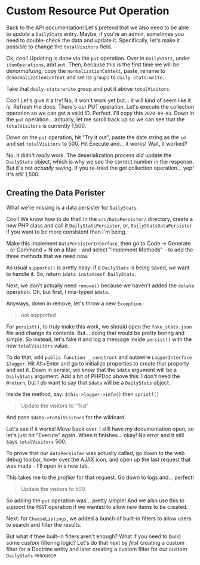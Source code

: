 # Custom Resource Put Operation

Back to the API documentation! Let's pretend that we also need to be able to
*update* a `DailyStats` entry. Maybe, if you're an admin, sometimes you need to
double-check the data and update it. Specifically, let's make it possible to
change the `totalVisitors` field.

Ok, cool! Updating is done via the `put` operation. Over in `DailyStats`, under
`itemOperations`, add `put`. Then, because this is the first time we will be
*denormalizing*, copy the `normalizationContext`, paste, rename to
`denormalizationContext` and set its `groups` to `daily-stats:write`.

Take that `daily-stats:write` group and put it above `totalVisitors`.

Cool! Let's give it a try! No, it won't work yet but... it will kind of seem like
it *is*. Refresh the docs. There's our PUT operation. Let's execute the collection
operation so we can get a valid ID. Perfect. I'll copy this `2020-09-03`. Down in
the `put` operation... actually, let me scroll back up so we can see that the
`totalVisitors` is currently 1,500.

Down on the `put` operation, hit "Try it out", paste the date string as the `id`
and set `totalVisitors` to 500. Hit Execute and... it works! Wait, it worked?

No, it didn't *really* work. The deserialization process *did* update the
`DailyStats` object, which is why we see the correct number in the response. But
it's not *actually* saving. If you re-tried the get collection operation... yep!
It's *still* 1,500.

## Creating the Data Perister

What we're missing is a data persister for `DailyStats`.

Cool! We know how to do that! In the `src/DataPersister/` directory, create a new
PHP class and call it `DailyStatsPersister`, or, `DailyStatsDataPersister` if you
want to be more consistent than I'm being.

Make this implement `DataPersisterInterface`, then go to Code -> Generate - or
Command + N on a Mac - and select "Implement Methods" - to add the three
methods that we need now.

As usual `supports()` is pretty easy: if a `DailyStats` is being saved,
*we* want to handle it. So, return `$data instanceof DailyStats`.

Next, we don't actually need `remove()` because we haven't added the `delete`
operation. Oh, but first, I mis-typed `$data`.

Anyways, down in remove, let's throw a new `Exception`:

> not supported

For `persist()`, to *truly* make this work, we should open the `fake_stats.json`
file and change its contents. But... doing that would be pretty boring and simple.
So instead, let's fake it and log a message inside `persist()` with the *new*
`totalVisitors` value.

To do that, add `public function __construct` and autowire `LoggerInterface $logger`.
Hit Alt+Enter and go to initialize properties to create that property and set it.
Down in persist, we know that the `$data` argument will be a `DailyStats` argument.
Add a bit of PHPDoc above this: I don't need the `@return`, but I *do* want to say
that `$data` will be a `DailyStats` object.

Inside the method, say: `$this->logger->info()` then `sprintf()`

> Update the visitors to "%d"

And pass `$data->totalVisitors` for the wildcard.

Let's see if it works! Move back over. I still have my documentation open, so
let's just hit "Execute" again. When it finishes... okay! No error and it still
says `totalVisitors` 500.

To prove that our `dataPersister` was actually called, go down to the web debug
toolbar, hover over the AJAX icon, and open up the last request that was made - I'll
open in a new tab.

This takes me to the *profiler* for that request. Go down to logs and... perfect!

> Update the visitors to 500.

So adding the `put` operation was... pretty simple! And we also use this to support
the `POST` operation if we wanted to allow *new* items to be created.

Next: for `CheeseListings`, we added a bunch of built-in filters to allow users to
search and filter the results.

But what if thee built-in filters aren't enough? What if you need to build some
*custom* filtering logic? Let's do that next by *first* creating a custom filter
for a Doctrine entity and later creating a custom filter for our custom `DailyStats`
resource.
